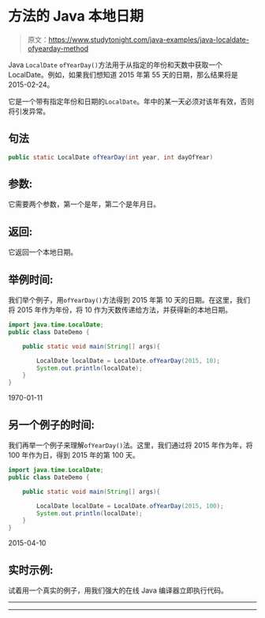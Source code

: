 # 方法的 Java 本地日期

> 原文：<https://www.studytonight.com/java-examples/java-localdate-ofyearday-method>

Java `LocalDate` `ofYearDay()`方法用于从指定的年份和天数中获取一个 LocalDate。例如，如果我们想知道 2015 年第 55 天的日期，那么结果将是 2015-02-24。

它是一个带有指定年份和日期的`LocalDate`。年中的某一天必须对该年有效，否则将引发异常。

## 句法

```java
public static LocalDate ofYearDay(int year, int dayOfYear) 
```

## 参数:

它需要两个参数，第一个是年，第二个是年月日。

## 返回:

它返回一个本地日期。

## 举例时间:

我们举个例子，用`ofYearDay()`方法得到 2015 年第 10 天的日期。在这里，我们将 2015 年作为年份，将 10 作为天数传递给方法，并获得新的本地日期。

```java
import java.time.LocalDate;
public class DateDemo {

	public static void main(String[] args){  

		LocalDate localDate = LocalDate.ofYearDay(2015, 10);
		System.out.println(localDate);		
	}
}
```

1970-01-11

## 另一个例子的时间:

我们再举一个例子来理解`ofYearDay()`法。这里，我们通过将 2015 年作为年，将 100 年作为日，得到 2015 年的第 100 天。

```java
import java.time.LocalDate;
public class DateDemo {

	public static void main(String[] args){  

		LocalDate localDate = LocalDate.ofYearDay(2015, 100);
		System.out.println(localDate);		
	}
}
```

2015-04-10

## 实时示例:

试着用一个真实的例子，用我们强大的在线 Java 编译器立即执行代码。

* * *

* * *